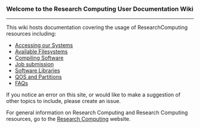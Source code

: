 ### Welcome to the Research Computing User Documentation Wiki

------

This wiki hosts documentation covering the usage of ResearchComputing resources including:  
- [Accessing our Systems](Logging-In)
- [Available Filesystems](File-systems)
- [Compiling Software](compiling-and-linking)
- [Job submission](Job-Submissions)
- [Software Libraries](The-Module-System)
- [QOS and Partitions](QOS-and-partitions)
- [FAQs](FAQs)

If you notice an error on this site, or would like to make a suggestion of other topics to include, please create an issue.

For general information on Research Computing and Research Computing resources, go to the [Research Computing](https://www.colorado.edu/rc) website.
